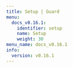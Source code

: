 ```yaml
---
title: Setup | Guard
menu:
  docs_v0.16.1:
    identifier: setup
    name: Setup
    weight: 30
menu_name: docs_v0.16.1
info:
  version: v0.16.1
---
```


